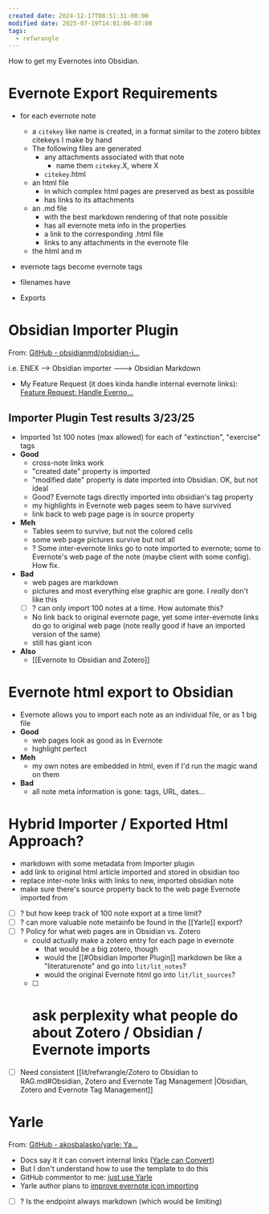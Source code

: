 ```yaml
---
created date: 2024-12-17T08:51:31-08:00
modified date: 2025-07-19T14:01:06-07:00
tags:
  - refwrangle
---
```

How to get my Evernotes into Obsidian.

# Evernote Export Requirements
- for each evernote note
	- a `citekey` like name is created, in a format similar to the zotero bibtex citekeys I make by hand
	- The following files are generated
		- any attachments associated with that note
			- name them `citekey`.X, where X
		- `citekey`.html
	- an html file 
		- in which complex html pages are preserved as best as possible
		- has links to its attachments
	- an .md file 
		- with the best markdown rendering of that note possible
		- has all evernote meta info in the properties
		- a link to the corresponding .html file
		- links to any attachments in the evernote file
	- the html and m

- evernote tags become evernote tags
- filenames have 
- Exports 
# Obsidian Importer Plugin
From: [GitHub - obsidianmd/obsidian-i...](https://github.com/obsidianmd/obsidian-importer)

i.e. ENEX --> Obsidian importer ---> Obsidian Markdown

- My Feature Request (it does kinda handle internal evernote links): [Feature Request: Handle Everno...](https://github.com/obsidianmd/obsidian-importer/issues/279)
## Importer Plugin Test results 3/23/25

- Imported 1st 100 notes (max allowed) for each of "extinction", "exercise" tags
- **Good**
	- cross-note links work
	- "created date" property is imported
	- "modified date" property is date imported into Obsidian. OK, but not ideal
	- Good?  Evernote tags directly imported into obsidian's tag property
	- my highlights in Evernote web pages seem to have survived
	- link back to web page page is in source property
- **Meh**
	- Tables seem to survive, but not the colored cells
	- some web page pictures survive but not all
	- ? Some inter-evernote links go to note imported to evernote; some to Evernote's web page of the note (maybe client with some config).  How fix.
- **Bad**
	- web pages are markdown
	- pictures and most everything else graphic are gone.  I *really* don't like this
	- [ ] ? can only import 100 notes at a time.  How automate this?
	- No link back to original evernote page, yet some inter-evernote links do go to original web page (note really good if have an imported version of the same)
	- still has giant icon 
- **Also**
	- [[Evernote to Obsidian and Zotero]]
# Evernote html export to Obsidian
- Evernote allows you to import each note as an individual file, or as 1 big file
- **Good**
	- web pages look as good as in Evernote
	- highlight perfect
- **Meh**
	- my own notes are embedded in html, even if I'd run the magic wand on them
- **Bad**
	- all note meta information is gone: tags, URL, dates...
# Hybrid Importer / Exported Html Approach?
- markdown with some metadata from Importer plugin
- add link to original html article imported and stored in obsidian too
- replace inter-note links with links to new, imported obsidian note
- make sure there's source property back to the web page Evernote imported from
- [ ] ? but how keep track of 100 note export at a time limit?
- [ ] ? can more valuable note metainfo be found in the [[Yarle]] export?
- [ ] ? Policy for what web pages are in Obsidian vs. Zotero
	- could actually make a zotero entry for each page in evernote
		- that would be a big zotero, though
		- would the [[#Obsidian Importer Plugin]] markdown be like a "literaturenote" and go into `lit/lit_notes`?
		- would the original Evernote html go into `lit/lit_sources`?
	- [ ] # ask perplexity what people do about Zotero / Obsidian / Evernote imports
- [ ] Need consistent [[lit/refwrangle/Zotero to Obsidian to RAG.md#Obsidian, Zotero and Evernote Tag Management |Obsidian, Zotero and Evernote Tag Management]]
# Yarle
From: [GitHub - akosbalasko/yarle: Ya...](https://github.com/akosbalasko/yarle/tree/master)

- Docs say it it can convert internal links ([Yarle can Convert](https://github.com/akosbalasko/yarle/tree/master?tab=readme-ov-file#features))
- But I don't understand how to use the template to do this
- GitHub commentor to me: [just use Yarle](https://github.com/obsidianmd/obsidian-importer/issues/48#issuecomment-2654574795)
- Yarle author plans to [improve evernote icon importing](https://github.com/obsidianmd/obsidian-importer/issues/49#issuecomment-1924669625)
- [ ] ? Is the endpoint always markdown (which would be limiting)